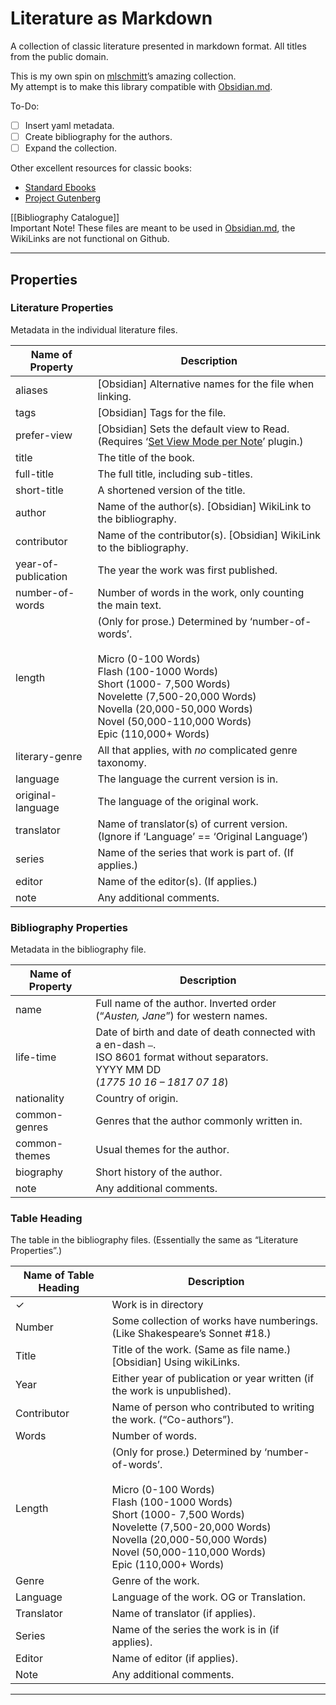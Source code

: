 # Literature as Markdown

A collection of classic literature presented in markdown format. All titles from the public domain.

This is my own spin on [mlschmitt](https://github.com/mlschmitt)’s amazing collection.   
My attempt is to make this library compatible with [Obsidian.md](https://obsidian.md/).

To-Do:
- [ ] Insert yaml metadata.
- [ ] Create bibliography for the authors.
- [ ] Expand the collection.

Other excellent resources for classic books:
* [Standard Ebooks](https://standardebooks.org/)
* [Project Gutenberg](http://www.gutenberg.org/)   
  
[[Bibliography Catalogue]]   
Important Note! These files are meant to be used in [Obsidian.md](https://obsidian.md/), the WikiLinks are not functional on Github.   

***
## Properties
### Literature Properties
Metadata in the individual literature files.

| Name of Property    | Description                                                                                                                                                                                                                                                      |
| ------------------- | ---------------------------------------------------------------------------------------------------------------------------------------------------------------------------------------------------------------------------------------------------------------- |
| aliases             | [Obsidian] Alternative names for the file when linking.                                                                                                                                                                                                          |
| tags                | [Obsidian] Tags for the file.                                                                                                                                                                                                                                    |
| prefer-view         | [Obsidian] Sets the default view to Read. (Requires ‘[Set View Mode per Note](obsidian://show-plugin?id=frontmatter-viewmode)’ plugin.)                                                                                                                          |
| title               | The title of the book.                                                                                                                                                                                                                                           |
| full-title          | The full title, including sub-titles.                                                                                                                                                                                                                            |
| short-title         | A shortened version of the title.                                                                                                                                                                                                                                |
| author              | Name of the author(s). [Obsidian] WikiLink to the bibliography.                                                                                                                                                                                                  |
| contributor         | Name of the contributor(s). [Obsidian] WikiLink to the bibliography.                                                                                                                                                                                             |
| year-of-publication | The year the work was first published.                                                                                                                                                                                                                           |
| number-of-words     | Number of words in the work, only counting the main text.                                                                                                                                                                                                        |
| length              | (Only for prose.) Determined by ‘number-of-words’.<br><br>Micro (0-100 Words)<br>Flash (100-1000 Words)<br>Short (1000- 7,500 Words)<br>Novelette (7,500-20,000 Words)<br>Novella (20,000-50,000 Words)<br>Novel (50,000-110,000 Words)<br>Epic (110,000+ Words) |
| literary-genre      | All that applies, with _no_ complicated genre taxonomy.                                                                                                                                                                                                          |
| language            | The language the current version is in.                                                                                                                                                                                                                          |
| original-language   | The language of the original work.                                                                                                                                                                                                                               |
| translator          | Name of translator(s) of current version. (Ignore if ‘Language’ == ‘Original Language’)                                                                                                                                                                          |
| series              | Name of the series that work is part of. (If applies.)                                                                                                                                                                                                           |
| editor              | Name of the editor(s). (If applies.)                                                                                                                                                                                                                             |
| note                | Any additional comments.                                                                                                                                                                                                                                         |

### Bibliography Properties
Metadata in the bibliography file.

| Name of Property | Description                                                                                                                                          |
| ---------------- | ---------------------------------------------------------------------------------------------------------------------------------------------------- |
| name             | Full name of the author. Inverted order (“_Austen, Jane_”) for western names.                                                                        |
| life-time        | Date of birth and date of death connected with a en-dash `–`. <br>ISO 8601 format without separators. <br>YYYY MM DD <br>(_1775 10 16 – 1817 07 18_) |
| nationality      | Country of origin.                                                                                                                                   |
| common-genres    | Genres that the author commonly written in.                                                                                                          |
| common-themes    | Usual themes for the author.                                                                                                                         |
| biography        | Short history of the author.                                                                                                                         |
| note             | Any additional comments.                                                                                                                             |

### Table Heading
The table in the bibliography files. (Essentially the same as “Literature Properties”.)

| Name of Table Heading | Description                                                                                                                                                                                                                                                      |
| --------------------- | ---------------------------------------------------------------------------------------------------------------------------------------------------------------------------------------------------------------------------------------------------------------- |
| ✓                     | Work is in directory                                                                                                                                                                                                                                             |
| Number                | Some collection of works have numberings.<br>(Like Shakespeare’s Sonnet #18.)                                                                                                                                                                                    |
| Title                 | Title of the work. (Same as file name.) [Obsidian] Using wikiLinks.                                                                                                                                                                                              |
| Year                  | Either year of publication or year written (if the work is unpublished).                                                                                                                                                                                         |
| Contributor           | Name of person who contributed to writing the work. (“Co-authors”).                                                                                                                                                                                              |
| Words                 | Number of words.                                                                                                                                                                                                                                                 |
| Length                | (Only for prose.) Determined by ‘number-of-words’.<br><br>Micro (0-100 Words)<br>Flash (100-1000 Words)<br>Short (1000- 7,500 Words)<br>Novelette (7,500-20,000 Words)<br>Novella (20,000-50,000 Words)<br>Novel (50,000-110,000 Words)<br>Epic (110,000+ Words) |
| Genre                 | Genre of the  work.                                                                                                                                                                                                                                              |
| Language              | Language of the work. OG or Translation.                                                                                                                                                                                                                         |
| Translator            | Name of translator (if applies).                                                                                                                                                                                                                                 |
| Series                | Name of the series the work is in (if applies).                                                                                                                                                                                                                  |
| Editor                | Name of editor (if applies).                                                                                                                                                                                                                                     |
| Note                  | Any additional comments.                                                                                                                                                                                                                                         |

***
